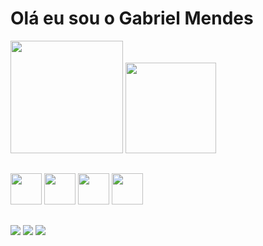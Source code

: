 # Olá eu sou o Gabriel Mendes 
<div>
    <a hfref="https://github.com/Gabriel-mendes-g">
    <img height="180em" src="https://github-readme-stats.vercel.app/api?username=Gabriel-mendes-g&show_icons=true&theme=dracula">
    <img height="145em" src="https://github-readme-stats.vercel.app/api/top-langs/?username=Gabriel-mendes-g&layout=compact&theme=dracula"/>
</div>

##

<div>
    <img height="50em" src="https://cdn.jsdelivr.net/gh/devicons/devicon/icons/html5/html5-plain.svg"/>
    <img height="50em" src="https://cdn.jsdelivr.net/gh/devicons/devicon/icons/css3/css3-plain.svg"/>
    <img height="50em" src="https://cdn.jsdelivr.net/gh/devicons/devicon/icons/javascript/javascript-plain.svg"/>
    <img height="50em" src="https://cdn.jsdelivr.net/gh/devicons/devicon/icons/python/python-original.svg"/>
     
</div>

##

<div>
    <a href="https://www.instagram.com/devgabriel_mendes/" target="_blank"><img src="https://img.shields.io/badge/Instagram-E4405F?style=for-the-badge&logo=instagramlogoColor=white"><a>
    <a href="" target="_blank"><img src="https://img.shields.io/badge/LinkedIn-0077B5?style=for-the-badge&logo=linkedin&logoColor=white"><a>
    <a href="https://mail.google.com/mail/u/3/#inbox" target="_blank"><img src="https://img.shields.io/badge/Gmail-D14836?style=for-the-badge&logo=gmail&logoColor=white"></a>
</div>


